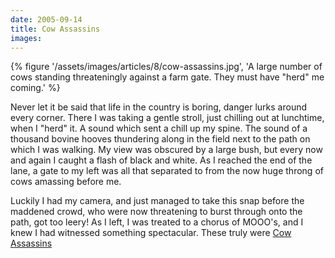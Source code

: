 ```yaml
---
date: 2005-09-14
title: Cow Assassins
images:
---
```

{% figure '/assets/images/articles/8/cow-assassins.jpg', 'A large number of cows standing threateningly against a farm gate. They must have "herd" me coming.' %}

Never let it be said that life in the country is boring, danger lurks around every corner. There I was taking a gentle stroll, just chilling out at lunchtime, when I "herd" it. A sound which sent a chill up my spine. The sound of a thousand bovine hooves thundering along in the field next to the path on which I was walking. My view was obscured by a large bush, but every now and again I caught a flash of black and white. As I reached the end of the lane, a gate to my left was all that separated to from the now huge throng of cows amassing before me. 

Luckily I had my camera, and just managed to take this snap before the maddened crowd, who were now threatening to burst through onto the path, got too leery! As I left, I was treated to a chorus of MOOO's, and I knew I had witnessed something spectacular. These truly were [Cow Assassins](//www.flickr.com/groups/cowassassins/)